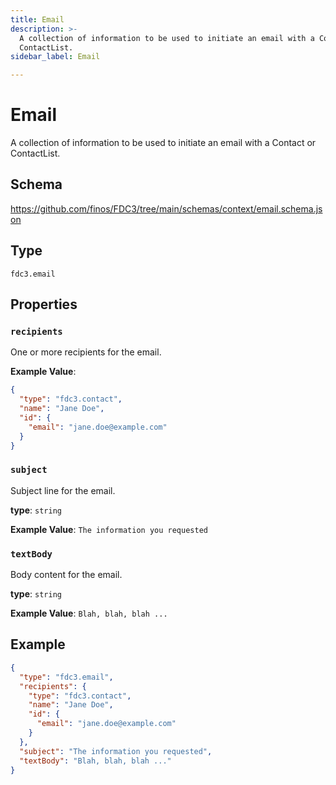 ```yaml
---
title: Email
description: >-
  A collection of information to be used to initiate an email with a Contact or
  ContactList.
sidebar_label: Email

---
```


# Email

A collection of information to be used to initiate an email with a Contact or ContactList.

## Schema

<https://github.com/finos/FDC3/tree/main/schemas/context/email.schema.json>

## Type

`fdc3.email`

## Properties

### `recipients`

One or more recipients for the email.


**Example Value**: 
```json
{
  "type": "fdc3.contact",
  "name": "Jane Doe",
  "id": {
    "email": "jane.doe@example.com"
  }
}
```

### `subject`

Subject line for the email.

**type**: `string`


**Example Value**: 
`The information you requested`

### `textBody`

Body content for the email.

**type**: `string`


**Example Value**: 
`Blah, blah, blah ...`

## Example

```json
{
  "type": "fdc3.email",
  "recipients": {
    "type": "fdc3.contact",
    "name": "Jane Doe",
    "id": {
      "email": "jane.doe@example.com"
    }
  },
  "subject": "The information you requested",
  "textBody": "Blah, blah, blah ..."
}
```

